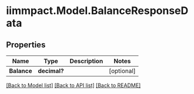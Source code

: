 # iimmpact.Model.BalanceResponseData
## Properties

Name | Type | Description | Notes
------------ | ------------- | ------------- | -------------
**Balance** | **decimal?** |  | [optional] 

[[Back to Model list]](../README.md#documentation-for-models) [[Back to API list]](../README.md#documentation-for-api-endpoints) [[Back to README]](../README.md)

